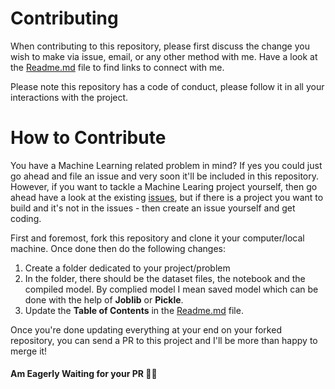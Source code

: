 # Contributing
When contributing to this repository, please first discuss the change you wish to make via issue, email, or any other method with me. Have a look at the [Readme.md](https://github.com/muhammadanas0716/Machine-Learning-Projects-101/blob/main/README.md) file to find links to connect with me.

Please note this repository has a code of conduct, please follow it in all your interactions with the project.

# How to Contribute
You have a Machine Learning related problem in mind? If yes you could just go ahead and file an issue and very soon it'll be included in this repository. However, if you want to tackle a Machine Learing project yourself, then go ahead have a look at the existing [issues](https://github.com/muhammadanas0716/Machine-Learning-Projects-101/issues), but if there is a project you want to build and it's not in the issues - then create an issue yourself and get coding.

First and foremost, fork this repository and clone it your computer/local machine. Once done then do the following changes:

  1. Create a folder dedicated to your project/problem
  2. In the folder, there should be the dataset files, the notebook and the compiled model. By complied model I mean saved model which can be done with the help of **Joblib** or **Pickle**.
  3. Update the **Table of Contents** in the [Readme.md](https://github.com/muhammadanas0716/Machine-Learning-Projects-101/blob/main/README.md) file.

Once you're done updating everything at your end on your forked repository, you can send a PR to this project and I'll be more than happy to merge it!

#### Am Eagerly Waiting for your PR 👋🏻
